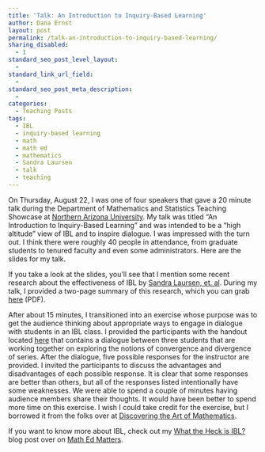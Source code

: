 ```yaml
---
title: 'Talk: An Introduction to Inquiry-Based Learning'
author: Dana Ernst
layout: post
permalink: /talk-an-introduction-to-inquiry-based-learning/
sharing_disabled:
  - 1
standard_seo_post_level_layout:
  - 
standard_link_url_field:
  - 
standard_seo_post_meta_description:
  - 
categories:
  - Teaching Posts
tags:
  - IBL
  - inquiry-based learning
  - math
  - math ed
  - mathematics
  - Sandra Laursen
  - talk
  - teaching
---
```

On Thursday, August 22, I was one of four speakers that gave a 20 minute talk during the Department of Mathematics and Statistics Teaching Showcase at [Northern Arizona University][1]. My talk was titled &#8220;An Introduction to Inquiry-Based Learning&#8221; and was intended to be a &#8220;high altitude&#8221; view of IBL and to inspire dialogue. I was impressed with the turn out. I think there were roughly 40 people in attendance, from graduate students to tenured faculty and even some administrators. Here are the slides for my talk.

<div>
</div>

If you take a look at the slides, you&#8217;ll see that I mention some recent research about the effectiveness of IBL by [Sandra Laursen, et. al][2]. During my talk, I provided a two-page summary of this research, which you can grab [here][3] (PDF).

After about 15 minutes, I transitioned into an exercise whose purpose was to get the audience thinking about appropriate ways to engage in dialogue with students in an IBL class. I provided the participants with the handout located [here][4] that contains a dialogue between three students that are working together on exploring the notions of convergence and divergence of series. After the dialogue, five possible responses for the instructor are provided. I invited the participants to discuss the advantages and disadvantages of each possible response. It is clear that some responses are better than others, but all of the responses listed intentionally have some weaknesses. We were able to spend a couple of minutes having audience members share their thoughts. It would have been better to spend more time on this exercise. I wish I could take credit for the exercise, but I borrowed it from the folks over at [Discovering the Art of Mathematics][5].

If you want to know more about IBL, check out my [What the Heck is IBL?][6] blog post over on [Math Ed Matters][7].

 [1]: http://nau.edu
 [2]: http://www.colorado.edu/eer/research/steminquiry.html
 [3]: http://danaernst.com/talks/IBLMathTwoPageSummary.pdf
 [4]: http://danaernst.com/talks/SeriesDialogue.pdf
 [5]: http://www.artofmathematics.org/
 [6]: http://maamathedmatters.blogspot.com/2013/05/what-heck-is-ibl.html
 [7]: http://maamathedmatters.blogspot.com/